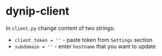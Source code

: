 # dynip-client

In `client.py` change content of two strings:
- `client_token = ''` - paste token from `Settings` section
- `subdomain = ''` - enter `hostname` that you want to update
